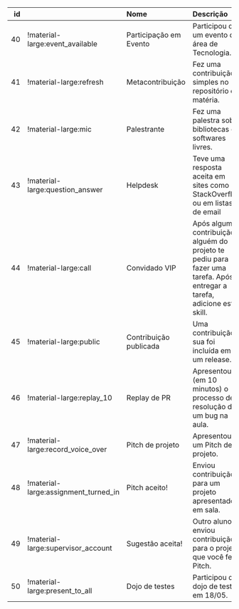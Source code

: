 |   id |                                      | Nome                   | Descrição                                                                                                               |   XP |
|-----:|:-------------------------------------|:-----------------------|:------------------------------------------------------------------------------------------------------------------------|-----:|
|   40 | !material-large:event_available      | Participação em Evento | Participou de um evento da área de Tecnologia.                                                                          |    3 |
|   41 | !material-large:refresh              | Metacontribuição       | Fez uma contribuição simples no repositório da matéria.                                                                 |    2 |
|   42 | !material-large:mic                  | Palestrante            | Fez uma palestra sobre bibliotecas ou softwares livres.                                                                 |   10 |
|   43 | !material-large:question_answer      | Helpdesk               | Teve uma resposta aceita em sites como StackOverflow ou em listas de email                                              |    4 |
|   44 | !material-large:call                 | Convidado VIP          | Após alguma contribuição alguém do projeto te pediu para fazer uma tarefa. Após entregar a tarefa, adicione esta skill. |    5 |
|   45 | !material-large:public               | Contribuição publicada | Uma contribuição sua foi incluída em um release.                                                                        |    5 |
|   46 | !material-large:replay_10            | Replay de PR           | Apresentou (em 10 minutos) o processo de resolução de um bug na aula.                                                   |    5 |
|   47 | !material-large:record_voice_over    | Pitch de projeto       | Apresentou um Pitch de projeto.                                                                                         |    0 |
|   48 | !material-large:assignment_turned_in | Pitch aceito!          | Enviou contribuição para um projeto apresentado em sala.                                                                |    5 |
|   49 | !material-large:supervisor_account   | Sugestão aceita!       | Outro aluno enviou contribuição para o projeto que você fez Pitch.                                                      |    3 |
|   50 | !material-large:present_to_all       | Dojo de testes         | Participou do dojo de testes em 18/05.                                                                                  |    3 |
